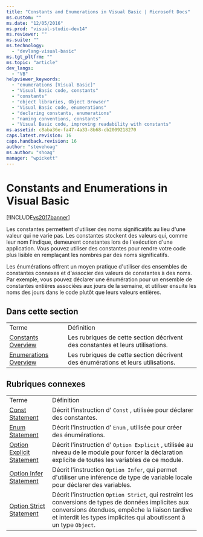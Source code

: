 ```yaml
---
title: "Constants and Enumerations in Visual Basic | Microsoft Docs"
ms.custom: ""
ms.date: "12/05/2016"
ms.prod: "visual-studio-dev14"
ms.reviewer: ""
ms.suite: ""
ms.technology: 
  - "devlang-visual-basic"
ms.tgt_pltfrm: ""
ms.topic: "article"
dev_langs: 
  - "VB"
helpviewer_keywords: 
  - "enumerations [Visual Basic]"
  - "Visual Basic code, constants"
  - "constants"
  - "object libraries, Object Browser"
  - "Visual Basic code, enumerations"
  - "declaring constants, enumerations"
  - "naming conventions, constants"
  - "Visual Basic code, improving readability with constants"
ms.assetid: c8aba36e-fa47-4a33-8b68-cb2009218270
caps.latest.revision: 16
caps.handback.revision: 16
author: "stevehoag"
ms.author: "shoag"
manager: "wpickett"
---
```

# Constants and Enumerations in Visual Basic
[!INCLUDE[vs2017banner](../../../../csharp/includes/vs2017banner.md)]

Les constantes permettent d'utiliser des noms significatifs au lieu d'une valeur qui ne varie pas.  Les constantes stockent des valeurs qui, comme leur nom l'indique, demeurent constantes lors de l'exécution d'une application.  Vous pouvez utiliser des constantes pour rendre votre code plus lisible en remplaçant les nombres par des noms significatifs.  
  
 Les énumérations offrent un moyen pratique d'utiliser des ensembles de constantes connexes et d'associer des valeurs de constantes à des noms.  Par exemple, vous pouvez déclarer une énumération pour un ensemble de constantes entières associées aux jours de la semaine, et utiliser ensuite les noms des jours dans le code plutôt que leurs valeurs entières.  
  
## Dans cette section  
  
|||  
|-|-|  
|Terme|Définition|  
|[Constants Overview](../../../../visual-basic/programming-guide/language-features/constants-enums/constants-overview.md)|Les rubriques de cette section décrivent des constantes et leurs utilisations.|  
|[Enumerations Overview](../../../../visual-basic/programming-guide/language-features/constants-enums/enumerations-overview.md)|Les rubriques de cette section décrivent des énumérations et leurs utilisations.|  
  
## Rubriques connexes  
  
|||  
|-|-|  
|Terme|Définition|  
|[Const Statement](../../../../visual-basic/language-reference/statements/const-statement.md)|Décrit l'instruction d' `Const` , utilisée pour déclarer des constantes.|  
|[Enum Statement](../../../../visual-basic/language-reference/statements/enum-statement.md)|Décrit l'instruction d' `Enum` , utilisée pour créer des énumérations.|  
|[Option Explicit Statement](../../../../visual-basic/language-reference/statements/option-explicit-statement.md)|Décrit l'instruction d' `Option Explicit` , utilisée au niveau de le module pour forcer la déclaration explicite de toutes les variables de ce module.|  
|[Option Infer Statement](../../../../visual-basic/language-reference/statements/option-infer-statement.md)|Décrit l'instruction `Option Infer`, qui permet d'utiliser une inférence de type de variable locale pour déclarer des variables.|  
|[Option Strict Statement](../../../../visual-basic/language-reference/statements/option-strict-statement.md)|Décrit l'instruction `Option Strict`, qui restreint les conversions de types de données implicites aux conversions étendues, empêche la liaison tardive et interdit les types implicites qui aboutissent à un type `Object`.|